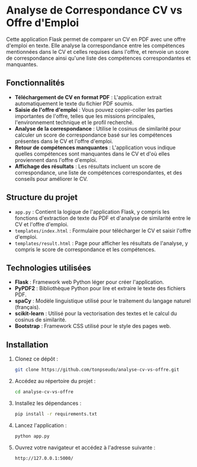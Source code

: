 # Analyse de Correspondance CV vs Offre d'Emploi

Cette application Flask permet de comparer un CV en PDF avec une offre d'emploi en texte. Elle analyse la correspondance entre les compétences mentionnées dans le CV et celles requises dans l'offre, et renvoie un score de correspondance ainsi qu'une liste des compétences correspondantes et manquantes.

## Fonctionnalités

- **Téléchargement de CV en format PDF** : L'application extrait automatiquement le texte du fichier PDF soumis.
- **Saisie de l'offre d'emploi** : Vous pouvez copier-coller les parties importantes de l'offre, telles que les missions principales, l'environnement technique et le profil recherché.
- **Analyse de la correspondance** : Utilise le cosinus de similarité pour calculer un score de correspondance basé sur les compétences présentes dans le CV et l'offre d'emploi.
- **Retour de compétences manquantes** : L'application vous indique quelles compétences sont manquantes dans le CV et d'où elles proviennent dans l'offre d'emploi.
- **Affichage des résultats** : Les résultats incluent un score de correspondance, une liste de compétences correspondantes, et des conseils pour améliorer le CV.

## Structure du projet

- `app.py` : Contient la logique de l'application Flask, y compris les fonctions d'extraction de texte du PDF et d'analyse de similarité entre le CV et l'offre d'emploi.
- `templates/index.html` : Formulaire pour télécharger le CV et saisir l'offre d'emploi.
- `templates/result.html` : Page pour afficher les résultats de l'analyse, y compris le score de correspondance et les compétences.

## Technologies utilisées

- **Flask** : Framework web Python léger pour créer l'application.
- **PyPDF2** : Bibliothèque Python pour lire et extraire le texte des fichiers PDF.
- **spaCy** : Modèle linguistique utilisé pour le traitement du langage naturel (français).
- **scikit-learn** : Utilisé pour la vectorisation des textes et le calcul du cosinus de similarité.
- **Bootstrap** : Framework CSS utilisé pour le style des pages web.

## Installation

1. Clonez ce dépôt :
   ```bash
   git clone https://github.com/tonpseudo/analyse-cv-vs-offre.git
2. Accédez au répertoire du projet :
   ```bash
   cd analyse-cv-vs-offre

3. Installez les dépendances :
   ```bash
   pip install -r requirements.txt

4. Lancez l'application :
   ```bash
   python app.py

5. Ouvrez votre navigateur et accédez à l'adresse suivante :
   ```bash
   http://127.0.0.1:5000/
